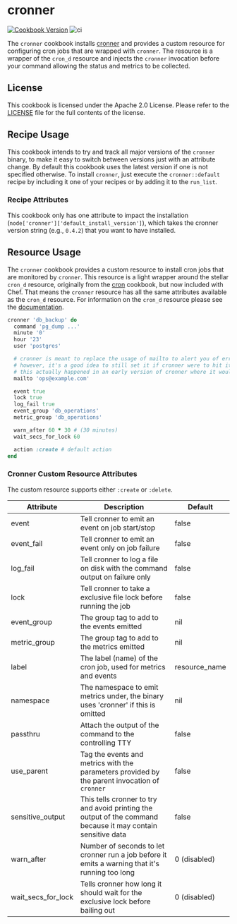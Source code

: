 # cronner

[![Cookbook Version](https://img.shields.io/cookbook/v/cronner.svg)](https://supermarket.chef.io/cookbooks/cronner)
![ci](https://github.com/theckman/cookbook-cronner/workflows/ci/badge.svg)

The `cronner` cookbook installs [cronner](https://github.com/theckman/cronner)
and provides a custom resource for configuring cron jobs that are wrapped with `cronner`.
The resource is a wrapper of the `cron_d` resource and injects the `cronner` invocation
before your command allowing the status and metrics to be collected.

## License
This cookbook is licensed under the Apache 2.0 License. Please refer to
the [LICENSE](https://github.com/theckman/cookbook-cronner/blob/master/LICENSE)
file for the full contents of the license.

## Recipe Usage
This cookbook intends to try and track all major versions of the `cronner`
binary, to make it easy to switch between versions just with an attribute
change. By default this cookbook uses the latest version if one is not specified
otherwise. To install `cronner`, just execute the `cronner::default` recipe by
including it one of your recipes or by adding it to the `run_list`.

### Recipe Attributes
This cookbook only has one attribute to impact the installation
(`node['cronner']['default_install_version']`), which takes the cronner version
string (e.g., `0.4.2`) that you want to have installed.

## Resource Usage
The `cronner` cookbook provides a custom resource to install cron jobs that are monitored
by `cronner`. This resource is a light wrapper around the stellar `cron_d` resource, originally from
the [cron](https://supermarket.chef.io/cookbooks/cron) cookbook, but now included with Chef. That means the
`cronner` resource has all the same attributes available as the `cron_d` resource. For
information on the `cron_d` resource please see the [documentation](http://docs.chef.io/resource_cron_d.html).

```ruby
cronner 'db_backup' do
  command 'pg_dump ...'
  minute '0'
  hour '23'
  user 'postgres'

  # cronner is meant to replace the usage of mailto to alert you of errors or problems
  # however, it's a good idea to still set it if cronner were to hit its own internal issues
  # this actually happened in an early version of cronner where it would randomly hit a stdlib bug
  mailto 'ops@example.com'

  event true
  lock true
  log_fail true
  event_group 'db_operations'
  metric_group 'db_operations'

  warn_after 60 * 30 # (30 minutes)
  wait_secs_for_lock 60

  action :create # default action
end
```

### Cronner Custom Resource Attributes
The custom resource supports either `:create` or `:delete`.

|Attribute|Description|Default|
|---------|-----------|-------|
|event|Tell cronner to emit an event on job start/stop|false|
|event_fail|Tell cronner to emit an event only on job failure|false|
|log_fail|Tell cronner to log a file on disk with the command output on failure only|false|
|lock|Tell cronner to take a exclusive file lock before running the job|false|
|event_group|The group tag to add to the events emitted|nil|
|metric_group|The group tag to add to the metrics emitted|nil|
|label|The label (name) of the cron job, used for metrics and events|resource_name|
|namespace|The namespace to emit metrics under, the binary uses 'cronner' if this is omitted|nil|
|passthru|Attach the output of the command to the controlling TTY|false|
|use_parent|Tag the events and metrics with the parameters provided by the parent invocation of `cronner`|false|
|sensitive_output|This tells cronner to try and avoid printing the output of the command because it may contain sensitive data|false|
|warn_after|Number of seconds to let cronner run a job before it emits a warning that it's running too long|0 (disabled)|
|wait_secs_for_lock|Tells cronner how long it should wait for the exclusive lock before bailing out|0 (disabled)|
